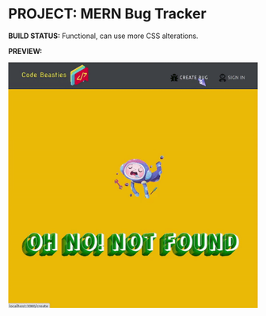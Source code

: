 <h1>PROJECT: MERN Bug Tracker</h1>

**BUILD STATUS:** Functional, can use more CSS alterations. 


**PREVIEW:**



![Alt text](client/src/components/images/codebeasties.gif)